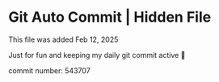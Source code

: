 # Git Auto Commit | Hidden File

This file was added Feb 12, 2025

Just for fun and keeping my daily git commit active 🤪

commit number: 543707
